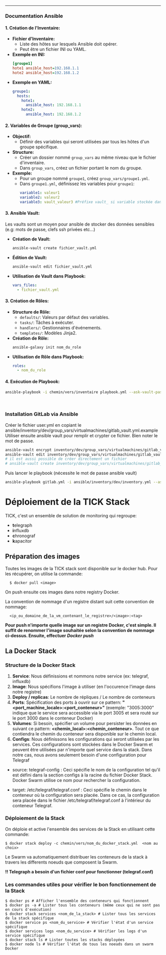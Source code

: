 

---

### Documentation Ansible

#### 1. **Création de l'Inventaire:**
   - **Fichier d'Inventaire:**
     - Liste des hôtes sur lesquels Ansible doit opérer.
     - Peut être un fichier INI ou YAML.
   - **Exemple en INI:**
     ```ini
     [groupe1]
     hote1 ansible_host=192.168.1.1
     hote2 ansible_host=192.168.1.2
     ```
   - **Exemple en YAML:**
     ```yaml
     groupe1:
       hosts:
         hote1:
           ansible_host: 192.168.1.1
         hote2:
           ansible_host: 192.168.1.2
     ```
#### 2. **Variables de Groupe (group_vars):**
   - **Objectif:**
     - Définir des variables qui seront utilisées par tous les hôtes d'un groupe spécifique.
   - **Structure:**
     - Créer un dossier nommé `group_vars` au même niveau que le fichier d'inventaire.
     - Dans `group_vars`, créez un fichier portant le nom du groupe.
   - **Exemple:**
     - Pour un groupe nommé `groupe1`, créez `group_vars/groupe1.yml`.
     - Dans `groupe1.yml`, définissez les variables pour `groupe1`:
       ```yaml
       variable1: valeur1
       variable2: valeur2
       variable3: vault_valeur3 #Préfixe vault_ si variable stockée dans un vault
       ```


#### 3. **Ansible Vault:**
Les vaults sont un moyen pour ansible de stocker des données sensibles (e.g: mots de passe, clefs ssh privées etc...)
   - **Création de Vault:**
     ```bash
     ansible-vault create fichier_vault.yml
     ```
   - **Édition de Vault:**
     ```bash
     ansible-vault edit fichier_vault.yml
     ```
   - **Utilisation de Vault dans Playbook:**
     ```yaml
     vars_files:
       - fichier_vault.yml
     ```

#### 3. **Création de Rôles:**
   - **Structure de Rôle:**
     - `defaults/`: Valeurs par défaut des variables.
     - `tasks/`: Tâches à exécuter.
     - `handlers/`: Gestionnaires d'événements.
     - `templates/`: Modèles Jinja2.
   - **Création de Rôle:**
     ```bash
     ansible-galaxy init nom_du_role
     ```
   - **Utilisation de Rôle dans Playbook:**
     ```yaml
     roles:
       - nom_du_role
     ```

#### 4. **Exécution de Playbook:**
   ```bash
   ansible-playbook -i chemin/vers/inventaire playbook.yml --ask-vault-pass #ask-vault-pass si un fichier vault a été créé
   ```

<br>

### Installation GitLab via Ansible
Créer le fichier user.yml en copiant le ansible/inventory/dev/group_vars/virtualmachines/gitlab_vault.yml.example
Utiliser ensuite ansible vault pour remplir et crypter ce fichier. Bien noter le mot de passe.
  ```bash
  ansible-vault encrypt inventory/dev/group_vars/virtualmachines/gitlab_vault.yml
  ansible-vault edit inventory/dev/group_vars/virtualmachines/gitlab_vault.yml
  # il est aussi possible de créer directement un fichier
  # ansible-vault create inventory/dev/group_vars/virtualmachines/gitlab_vault.yml
  ```
  Puis lancer le playbook (nécessite le mot de passe ansible vault)
  ```bash
  ansible-playbook gitlab.yml -i ansible/inventory/dev/inventory.yml --ask-vault-pass
  ```

# Déploiement de la TICK Stack

TICK, c'est un ensemble de solution de monitoring qui regroupe: 
  - **t**elegraph
  - **i**nfluxdb
  - **c**hronograf
  - **k**apacitor

## Préparation des images

Toutes les images de la TICK stack sont disponible sur le docker hub.
Pour les récupérer, on utilise la commande: 
```
  $ docker pull <image>
```

On push ensuite ces images dans notre registry Docker.

La convention de nommage d'un registre distant suit cette convention de nommage:

```
  <ip_ou_domaine_de_la_vm_contenant_le_registre>/<image>:<tag>
```

**Pour push n'importe quelle image sur un registre Docker, c'est simple. Il suffit de renommer l'image souhaitée selon la convention de nommage ci-dessus. Ensuite, effectuer *Docker push <image>***

## La Docker Stack

### Structure de la Docker Stack

1. **Service**: Nous définissions et nommons notre service (ex: telegraf, influxdb)
2.  **Image**: Nous spécifions l'image à utiliser (en l'occurence l'image dans notre registre)
3. **Deploy / replicas**: Le nombre de répliques / Le nombre de conteneurs
4. **Ports**: Spécification des ports à ouvrir sur ce pattern: **"<port_machine_locale>:<port_conteneur>"** (exemple: "3005:3000" indique que le service sera accessible via le port 3005 et sera routé sur le port 3000 dans le conteneur Docker)  
5. **Volumes**: Si besoin, spécifier un volume pour persister les données en suivant ce pattern: **<chemin_local>:<chemin_conteneur>**. Tout ce que contiendra le chemin du conteneur sera disponible sur le chemin local.
6. **Configs**: Nous définissons les configurations qui seront utilisées par les services. Ces configurations sont stockées dans le Docker Swarm et peuvent être utilisées par n'importe quel service dans la stack. Dans notre cas, nous avons seulement besoin d'une configuration pour Telegraf
  - source: telegraf-config : Ceci spécifie le nom de la configuration tel qu'il est défini dans la section configs à la racine du fichier Docker Stack. Docker Swarm utilise ce nom pour rechercher la configuration.

  - target: /etc/telegraf/telegraf.conf : Ceci spécifie le chemin dans le conteneur où la configuration sera placée. Dans ce cas, la configuration sera placée dans le fichier /etc/telegraf/telegraf.conf à l'intérieur du conteneur Telegraf.


### Déploiement de la Stack

On déploie et active l'ensemble des services de la Stack en utilisant cette commande: 

```
$ docker stack deploy -c chemin/vers/nom_du_docker_stack.yml  <nom au choix>
```

Le Swarm va automatiquement distribuer les conteneurs de la stack à travers les differents noeuds que composent la Swarm.

**!! Telegraph a besoin d'un fichier conf pour fonctionner (telegraf.conf)**

### Les commandes utiles pour vérifier le bon fonctionnement de la Stack

```
$ docker ps # Afficher l'ensemble des conteneurs qui fonctionnent
$ docker ps -a # Lister tous les conteneurs (même ceux qui ne sont pas en cours d'exécution)
$ docker stack services <nom_de_la_stack> # Lister tous les services de la stack spécifique
$ docker service ps <nom_du_service> # Vérifier l'état d'un service spécifique
$ docker services logs <nom_du_service> # Vérifier les logs d'un service spécifique
$ docker stack ls # Lister toutes les stacks déployées
$ docker node ls # Vérifier l'état de tous les noeuds dans un swarm Docker
```
